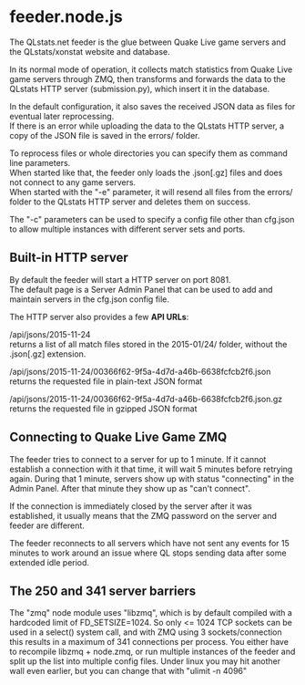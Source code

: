 ﻿feeder.node.js
===

The QLstats.net feeder is the glue between Quake Live game servers and the QLstats/xonstat website and database.

In its normal mode of operation, it collects match statistics from Quake Live game servers through ZMQ, then transforms and forwards the data to the QLstats HTTP server (submission.py), which insert it in the database.

In the default configuration, it also saves the received JSON data as files for eventual later reprocessing.  
If there is an error while uploading the data to the QLstats HTTP server, a copy of the JSON file is saved in the errors/ folder.

To reprocess files or whole directories you can specify them as command line parameters.  
When started like that, the feeder only loads the .json[.gz] files and does not connect to any game servers.  
When started with the "-e" parameter, it will resend all files from the errors/ folder to the QLstats HTTP server and deletes them on success.

The "-c" parameters can be used to specify a config file other than cfg.json to allow multiple instances with different server sets and ports.

Built-in HTTP server
---
By default the feeder will start a HTTP server on port 8081.  
The default page is a Server Admin Panel that can be used to add and maintain servers in the cfg.json config file.

The HTTP server also provides a few **API URLs**:

/api/jsons/2015-11-24  
returns a list of all match files stored in the 2015-01/24/ folder, without the .json[.gz] extension.

/api/jsons/2015-11-24/00366f62-9f5a-4d7d-a46b-6638fcfcb2f6.json  
returns the requested file in plain-text JSON format  

/api/jsons/2015-11-24/00366f62-9f5a-4d7d-a46b-6638fcfcb2f6.json.gz  
returns the requested file in gzipped JSON format

Connecting to Quake Live Game ZMQ
---
The feeder tries to connect to a server for up to 1 minute. If it cannot establish a connection with it that time, it will wait 5 minutes before retrying again.
During that 1 minute, servers show up with status "connecting" in the Admin Panel. After that minute they show up as "can't connect".

If the connection is immediately closed by the server after it was established, it usually means that the ZMQ password on the server and feeder are different.

The feeder reconnects to all servers which have not sent any events for 15 minutes to work around an issue where QL stops sending data after some extended idle period.

The 250 and 341 server barriers
---
The "zmq" node module uses "libzmq", which is by default compiled with a hardcoded limit of FD_SETSIZE=1024.
So only <= 1024 TCP sockets can be used in a select() system call, and with ZMQ using 3 sockets/connection this results in a maximum of 341 connections per process.
You either have to recompile libzmq + node.zmq, or run multiple instances of the feeder and split up the list into multiple config files.
Under linux you may hit another wall even earlier, but you can change that with "ulimit -n 4096"